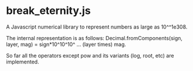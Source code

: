 # break_eternity.js
A Javascript numerical library to represent numbers as large as 10^^1e308.

The internal representation is as follows: Decimal.fromComponents(sign, layer, mag) = sign*10^10^10^ ... (layer times) mag.

So far all the operators except pow and its variants (log, root, etc) are implemented. 